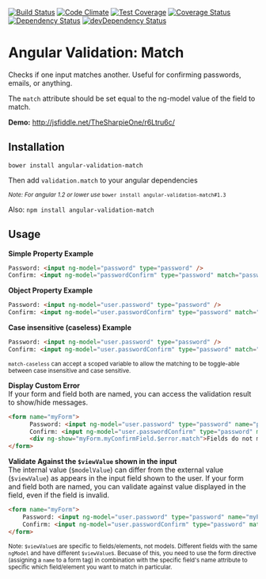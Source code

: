 [![Build Status](https://travis-ci.org/TheSharpieOne/angular-validation-match.svg?branch=master)](https://travis-ci.org/TheSharpieOne/angular-validation-match)
[![Code Climate](https://codeclimate.com/github/TheSharpieOne/angular-validation-match/badges/gpa.svg)](https://codeclimate.com/github/TheSharpieOne/angular-validation-match) [![Test Coverage](https://codeclimate.com/github/TheSharpieOne/angular-validation-match/badges/coverage.svg)](https://codeclimate.com/github/TheSharpieOne/angular-validation-match)
[![Coverage Status](https://coveralls.io/repos/TheSharpieOne/angular-validation-match/badge.png)](https://coveralls.io/r/TheSharpieOne/angular-validation-match)
[![Dependency Status](https://david-dm.org/thesharpieone/angular-validation-match.svg?style=flat)](https://david-dm.org/thesharpieone/angular-validation-match)
[![devDependency Status](https://david-dm.org/thesharpieone/angular-validation-match/dev-status.svg?style=flat)](https://david-dm.org/thesharpieone/angular-validation-match#info=devDependencies)

Angular Validation: Match
===================

Checks if one input matches another.  Useful for confirming passwords, emails, or anything.

The `match` attribute should be set equal to the ng-model value of the field to match.

**Demo:** http://jsfiddle.net/TheSharpieOne/r6Ltru6c/

Installation
------------

`bower install angular-validation-match`

Then add `validation.match` to your angular dependencies

<small>*Note: For angular 1.2 or lower use* `bower install angular-validation-match#1.3`</small>

Also: `npm install angular-validation-match`

Usage
-----

**Simple Property Example**

```html
Password: <input ng-model="password" type="password" />
Confirm: <input ng-model="passwordConfirm" type="password" match="password" />
```

**Object Property Example**

```html
Password: <input ng-model="user.password" type="password" />
Confirm: <input ng-model="user.passwordConfirm" type="password" match="user.password" />
```

**Case insensitive (caseless) Example**

```html
Password: <input ng-model="user.password" type="password" />
Confirm: <input ng-model="user.passwordConfirm" type="password" match="user.password" match-caseless="true" />
```
<small>`match-caseless` can accept a scoped variable to allow the matching to be toggle-able between case insensitive and case sensitive.</small>

**Display Custom Error**<br>
If your form and field both are named, you can access the validation result to show/hide messages.

```html
<form name="myForm">
      Password: <input ng-model="user.password" type="password" name="passwordName" />
      Confirm: <input ng-model="user.passwordConfirm" type="password" match="user.password" name="myConfirmField" />
      <div ng-show="myForm.myConfirmField.$error.match">Fields do not match!</div>
</form>
```

**Validate Against the `$viewValue` shown in the input**<br>
The internal value (`$modelValue`) can differ from the external value (`$viewValue`) as appears in the input field shown to the user.  If your form and field both are named, you can validate against value displayed in the field, even if the field is invalid.

```html
<form name="myForm">
    Password: <input ng-model="user.password" type="password" name="myPasswordField" />
    Confirm: <input ng-model="user.passwordConfirm" type="password" match="myForm.myPasswordField" name="myConfirmField" />
</form>
```
<small>Note: `$viewValue`s are specific to fields/elements, not models.  Different fields with the same `ngModel` and have different `$viewValue`s.  Becuase of this, you need to use the form directive (assigning a `name` to a form tag) in combination with the specific field's name attribute to specific which field/element you want to match in particular.</small>
